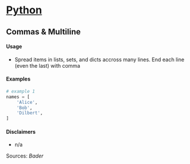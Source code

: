 # [Python](.\python.html)
## Commas & Multiline

#### Usage

* Spread items in lists, sets, and dicts accross many lines. End each line (even the last) with comma

#### Examples

```python
# example 1
names = [
	'Alice',
	'Bob',
	'Dilbert',
]
```

#### Disclaimers

* n/a

Sources: _Bader_